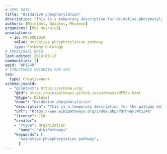 ```yaml
---
# GPML DATA
title: "Oxidative phosphorylation"
description: "This is a temporary description for Oxidative phosphorylation"
authors: [MaintBot, Ddigles, Mkutmon]
organisms: [Mus musculus]
annotations:
  - id: PW:0001059
    value: oxidative phosphorylation pathway
    type: Pathway Ontology
# ADDITIONAL DATA
last-edited: 2019-09-17
communities: []
wpid: "WP1248"
# STRUCTURED METADATA FOR SEO
seo:
  type: CreativeWork
schema-jsonld:
  - "@context": https://schema.org/
    "@id": https://wikipathways.github.io/pathways/WP554.html
    "@type": Dataset
    "name": "Oxidative phosphorylation"
    "description": "This is a temporary description for the pathway entitled: Oxidative phosphorylation"
    "url": "https://www.wikipathways.org/index.php/Pathway:WP1248"
    "license": CC0
    "creator":
    - "@type": Organization
      "name": "WikiPathways"
    "keywords": [
      "oxidative phosphorylation pathway",
      ]
---
```

